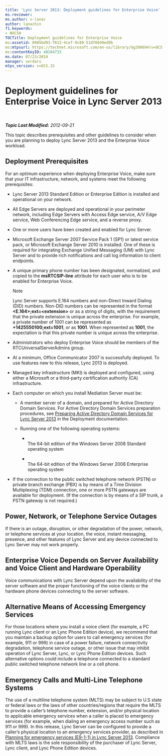 ```yaml
---
title: 'Lync Server 2013: Deployment guidelines for Enterprise Voice'
ms.reviewer: 
ms.author: v-lanac
author: lanachin
f1.keywords:
- NOCSH
TOCTitle: Deployment guidelines for Enterprise Voice
ms:assetid: 8985bd93-7613-4cef-9c89-51df6049ed9b
ms:mtpsurl: https://technet.microsoft.com/en-us/library/Gg398694(v=OCS.15)
ms:contentKeyID: 48184733
ms.date: 07/23/2014
manager: serdars
mtps_version: v=OCS.15
---
```


<div data-xmlns="http://www.w3.org/1999/xhtml">

<div class="topic" data-xmlns="http://www.w3.org/1999/xhtml" data-msxsl="urn:schemas-microsoft-com:xslt" data-cs="https://msdn.microsoft.com/">

<div data-asp="https://msdn2.microsoft.com/asp">

# Deployment guidelines for Enterprise Voice in Lync Server 2013

</div>

<div id="mainSection">

<div id="mainBody">

<span> </span>

_**Topic Last Modified:** 2012-09-21_

This topic describes prerequisites and other guidelines to consider when you are planning to deploy Lync Server 2013 and the Enterprise Voice workload.

<div>

## Deployment Prerequisites

For an optimum experience when deploying Enterprise Voice, make sure that your IT infrastructure, network, and systems meet the following prerequisites:

  - Lync Server 2013 Standard Edition or Enterprise Edition is installed and operational on your network.

  - All Edge Servers are deployed and operational in your perimeter network, including Edge Servers with Access Edge service, A/V Edge service, Web Conferencing Edge service, and a reverse proxy.

  - One or more users have been created and enabled for Lync Server.

  - Microsoft Exchange Server 2007 Service Pack 1 (SP1) or latest service pack, or Microsoft Exchange Server 2010 is installed. One of these is required for integrating Exchange Unified Messaging (UM) with Lync Server and to provide rich notifications and call log information to client endpoints.

  - A unique primary phone number has been designated, normalized, and copied to the **msRTCSIP-line** attribute for each user who is to be enabled for Enterprise Voice.
    
    <div>
    

    > [!NOTE]  
    > Lync Server supports E.164 numbers and non-Direct Inward Dialing (DID) numbers. Non-DID numbers can be represented in the format <STRONG>&lt;E.164&gt;;ext=&lt;extension&gt;</STRONG> or as a string of digits, with the requirement that the private extension is unique across the enterprise. For example, a private number of 1001 can be represented as <STRONG>+1425550100;ext=1001</STRONG>, or as <STRONG>1001</STRONG>. When represented as <STRONG>1001</STRONG>, the expectation is that this private number is unique across the enterprise.

    
    </div>

  - Administrators who deploy Enterprise Voice should be members of the RTCUniversalServerAdmins group.

  - At a minimum, Office Communicator 2007 is successfully deployed. To use features new to this release, Lync 2013 is deployed.

  - Managed key infrastructure (MKI) is deployed and configured, using either a Microsoft or a third-party certification authority (CA) infrastructure.

  - Each computer on which you install Mediation Server must be:
    
      - A member server of a domain, and prepared for Active Directory Domain Services. For Active Directory Domain Services preparation procedures, see [Preparing Active Directory Domain Services for Lync Server 2013](lync-server-2013-preparing-active-directory-domain-services.md) in the Deployment documentation.
    
      - Running one of the following operating systems:
        
          - <span></span>  
            The 64-bit edition of the Windows Server 2008 Standard operating system
        
          - <span></span>  
            The 64-bit edition of the Windows Server 2008 Enterprise operating system

  - If the connection to the public switched telephone network (PSTN) or private branch exchange (PBX) is by means of a Time Division Multiplexing (TDM) connection, one or more PSTN gateways are available for deployment. (If the connection is by means of a SIP trunk, a PSTN gateway is not required.)

</div>

<div>

## Power, Network, or Telephone Service Outages

If there is an outage, disruption, or other degradation of the power, network, or telephone services at your location, the voice, instant messaging, presence, and other features of Lync Server and any device connected to Lync Server may not work properly.

</div>

<div>

## Enterprise Voice Depends on Server Availability and Voice Client and Hardware Operability

Voice communications with Lync Server depend upon the availability of the server software and the proper functioning of the voice clients or the hardware phone devices connecting to the server software.

</div>

<div>

## Alternative Means of Accessing Emergency Services

For those locations where you install a voice client (for example, a PC running Lync client or an Lync Phone Edition device), we recommend that you maintain a backup option for users to call emergency services (for example, 911 or 999) in case of a power failure, network connectivity degradation, telephone service outage, or other issue that may inhibit operation of Lync Server, Lync, or Lync Phone Edition devices. Such alternative options could include a telephone connected to a standard public switched telephone network line or a cell phone.

</div>

<div>

## Emergency Calls and Multi-Line Telephone Systems

The use of a multiline telephone system (MLTS) may be subject to U.S state or federal laws or the laws of other countries/regions that require the MLTS to provide a caller’s telephone number, extension, and/or physical location to applicable emergency services when a caller is placed to emergency services (for example, when dialing an emergency access number such as 911 or 999). In this release, Lync Server can be configured to provide a caller’s physical location to an emergency services provider, as described in [Planning for emergency services (E9-1-1) in Lync Server 2013](lync-server-2013-planning-for-emergency-services-e9-1-1.md). Compliance with MLTS laws is the sole responsibility of the purchaser of Lync Server, Lync client, and Lync Phone Edition devices.

</div>

</div>

<span> </span>

</div>

</div>

</div>

